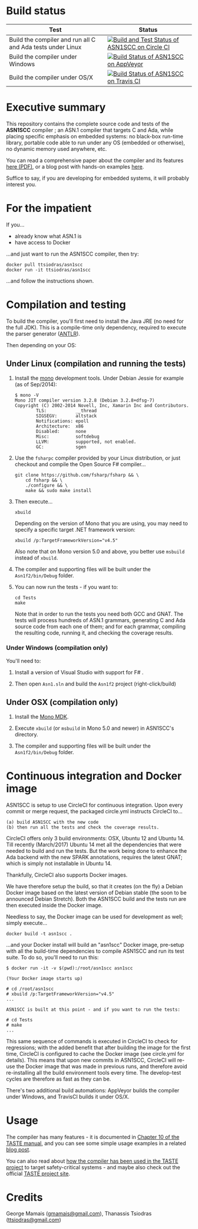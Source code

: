 Build status
============

| Test | Status |
|------|--------|
| Build the compiler and run all C and Ada tests under Linux | [![Build and Test Status of ASN1SCC on Circle CI](https://circleci.com/gh/ttsiodras/asn1scc.svg?&style=shield&circle-token=fcc32f415742887faa6ad69826b1cf25426df086)](https://circleci.com/gh/ttsiodras/asn1scc/tree/master) |
| Build the compiler under Windows | [![Build Status of ASN1SCC on AppVeyor](https://ci.appveyor.com/api/projects/status/github/ttsiodras/asn1scc?branch=master&svg=true)](https://ci.appveyor.com/project/ttsiodras/asn1scc) |
| Build the compiler under OS/X | [![Build Status of ASN1SCC on Travis CI](https://travis-ci.org/ttsiodras/asn1scc.svg?branch=master)](https://travis-ci.org/ttsiodras/asn1scc?branch=master) |

Executive summary
=================

This repository contains the complete source code and tests of the **ASN1SCC**
compiler ; an ASN.1 compiler that targets C and Ada, while placing specific
emphasis on embedded systems: no black-box run-time library, portable code
able to run under any OS (embedded or otherwise), no dynamic memory used
anywhere, etc.

You can read a comprehensive paper about the compiler and its features
[here (PDF)](https://raw.githubusercontent.com/ttsiodras/asn1scc/master/Docs/paper.pdf),
or a blog post with hands-on examples
[here](https://www.thanassis.space/asn1.html).

Suffice to say, if you are developing for embedded systems, it will probably
interest you.

For the impatient
=================

If you...

- already know what ASN.1 is
- have access to Docker

...and just want to run the ASN1SCC compiler, then try:

    docker pull ttsiodras/asn1scc
    docker run -it ttsiodras/asn1scc

...and follow the instructions shown.

Compilation and testing
=======================

To build the compiler, you'll first need to install the Java JRE
(no need for the full JDK). This is a compile-time only dependency,
required to execute the parser generator ([ANTLR](http://www.antlr.org/)).

Then depending on your OS:

## Under Linux (compilation and running the tests)

1. Install the [mono](http://www.mono-project.com) development tools. Under
   Debian Jessie for example (as of Sep/2014):

    ```
    $ mono -V
    Mono JIT compiler version 3.2.8 (Debian 3.2.8+dfsg-7)
    Copyright (C) 2002-2014 Novell, Inc, Xamarin Inc and Contributors.
            TLS:           __thread
            SIGSEGV:       altstack
            Notifications: epoll
            Architecture:  x86
            Disabled:      none
            Misc:          softdebug 
            LLVM:          supported, not enabled.
            GC:            sgen
    ```

2. Use the `fsharpc` compiler provided by your Linux distribution,
   or just checkout and compile the Open Source F# compiler...

    ```
    git clone https://github.com/fsharp/fsharp && \
        cd fsharp && \
        ./configure && \
        make && sudo make install 
    ```

3. Then execute...

    ```
    xbuild
    ```

    Depending on the version of Mono that you are using, you may need to
    specify a specific target .NET framework version:

    ```
    xbuild /p:TargetFrameworkVersion="v4.5"
    ```

    Also note that on Mono version 5.0 and above, you better use `msbuild`
    instead of `xbuild`.

4. The compiler and supporting files will be built under the `Asn1f2/bin/Debug` folder.

5. You can now run the tests - if you want to:

    ```
    cd Tests
    make
    ```

    Note that in order to run the tests you need both GCC and GNAT.
    The tests will process hundreds of ASN.1 grammars, generating C and
    Ada source code from each one of them; and for each grammar, compiling
    the resulting code, running it, and checking the coverage results.

### Under Windows (compilation only)

You'll need to:

1. Install a version of Visual Studio with support for F# .

2. Then open `Asn1.sln` and build the `Asn1f2` project (right-click/build)

## Under OSX (compilation only)

1. Install the [Mono MDK](http://www.mono-project.com).

2. Execute `xbuild` (or `msbuild` in Mono 5.0 and newer) in ASN1SCC's directory.

3. The compiler and supporting files will be built under the `Asn1f2/bin/Debug` folder.

Continuous integration and Docker image
=======================================

ASN1SCC is setup to use CircleCI for continuous integration. Upon every
commit or merge request, the packaged circle.yml instructs CircleCI to...

    (a) build ASN1SCC with the new code
    (b) then run all the tests and check the coverage results.

CircleCI offers only 3 build environments: OSX, Ubuntu 12 and Ubuntu 14.
Till recently (March/2017) Ubuntu 14 met all the dependencies that were
needed to build and run the tests. But the work being done to enhance the
Ada backend with the new SPARK annotations, requires the latest GNAT;
which is simply not installable in Ubuntu 14.

Thankfully, CircleCI also supports Docker images.

We have therefore setup the build, so that it creates (on the fly)
a Debian Docker image based on the latest version of Debian stable
(the soon to be announced Debian Stretch). Both the ASN1SCC build and
the tests run are then executed inside the Docker image.

Needless to say, the Docker image can be used for development as well;
simply execute...

    docker build -t asn1scc .

...and your Docker install will build an "asn1scc" Docker image, pre-setup
with all the build-time dependencies to compile ASN1SCC and run its 
test suite. To do so, you'll need to run this:

    $ docker run -it -v $(pwd):/root/asn1scc asn1scc

    (Your Docker image starts up)

    # cd /root/asn1scc 
    # xbuild /p:TargetFrameworkVersion="v4.5"
    ...

    ASN1SCC is built at this point - and if you want to run the tests:

    # cd Tests
    # make
    ...

This same sequence of commands is executed in CircleCI to check for
regressions; with the added benefit that after building the image for
the first time, CircleCI is configured to cache the Docker image (see
circle.yml for details). This means that upon new commits in ASN1SCC,
CircleCI will re-use the Docker image that was made in previous runs,
and therefore avoid re-installing all the build environment tools every
time. The develop-test cycles are therefore as fast as they can be.

There's two additional build automations: AppVeyor builds the compiler
under Windows, and TravisCI builds it under OS/X.

Usage
=====

The compiler has many features - it is documented in
[Chapter 10 of the TASTE manual](http://download.tuxfamily.org/taste/snapshots/doc/taste-documentation-current.pdf),
and you can see some simple usage examples in a related
[blog post](https://www.thanassis.space/asn1.html).

You can also read about
[how the compiler has been used in the TASTE project](http://www.semantix.gr/assert/)
to target safety-critical systems - and maybe also check out the
official [TASTE project site](https://taste.tools).

Credits
=======
George Mamais (gmamais@gmail.com), Thanassis Tsiodras (ttsiodras@gmail.com)
